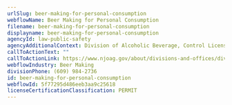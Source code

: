 ```yaml
---
urlSlug: beer-making-for-personal-consumption
webflowName: Beer Making for Personal Consumption
filename: beer-making-for-personal-consumption
displayname: beer-making-for-personal-consumption
agencyId: law-public-safety
agencyAdditionalContext: Division of Alcoholic Beverage, Control Licensing Bureau
callToActionText: ""
callToActionLink: https://www.njoag.gov/about/divisions-and-offices/division-of-alcoholic-beverage-control-home/posse-online-licensing-system/
webflowIndustry: Beer Making
divisionPhone: (609) 984-2736
id: beer-making-for-personal-consumption
webflowId: 5f77295d486eeb3aa9c25618
licenseCertificationClassification: PERMIT
---
```

